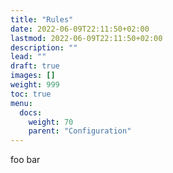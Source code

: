 ```yaml
---
title: "Rules"
date: 2022-06-09T22:11:50+02:00
lastmod: 2022-06-09T22:11:50+02:00
description: ""
lead: ""
draft: true
images: []
weight: 999
toc: true
menu: 
  docs:
    weight: 70
    parent: "Configuration"
---
```


foo bar